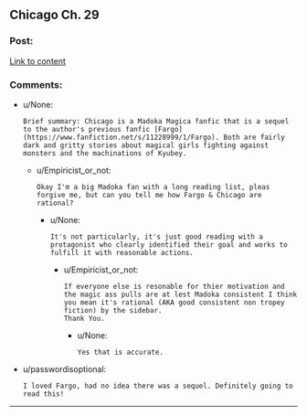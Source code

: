 ## Chicago Ch. 29

### Post:

[Link to content](https://www.fanfiction.net/s/12925913/29/Chicago)

### Comments:

- u/None:
  ```
  Brief summary: Chicago is a Madoka Magica fanfic that is a sequel to the author's previous fanfic [Fargo](https://www.fanfiction.net/s/11228999/1/Fargo). Both are fairly dark and gritty stories about magical girls fighting against monsters and the machinations of Kyubey.
  ```

  - u/Empiricist_or_not:
    ```
    Okay I'm a big Madoka fan with a long reading list, pleas forgive me, but can you tell me how Fargo & Chicago are rational?
    ```

    - u/None:
      ```
      It's not particularly, it's just good reading with a protagonist who clearly identified their goal and works to fulfill it with reasonable actions.
      ```

      - u/Empiricist_or_not:
        ```
        If everyone else is resonable for thier motivation and the magic ass pulls are at lest Madoka consistent I think you mean it's rational (AKA good consistent non tropey fiction) by the sidebar. 
        Thank You.
        ```

        - u/None:
          ```
          Yes that is accurate.
          ```

- u/passwordisoptional:
  ```
  I loved Fargo, had no idea there was a sequel. Definitely going to read this!
  ```

---

